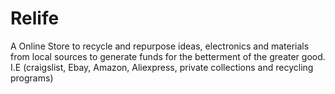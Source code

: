 # Relife
A Online Store to recycle and repurpose ideas, electronics and materials from local sources to generate funds for the betterment of the greater good.  I.E (craigslist, Ebay, Amazon, Aliexpress, private collections and recycling programs)
